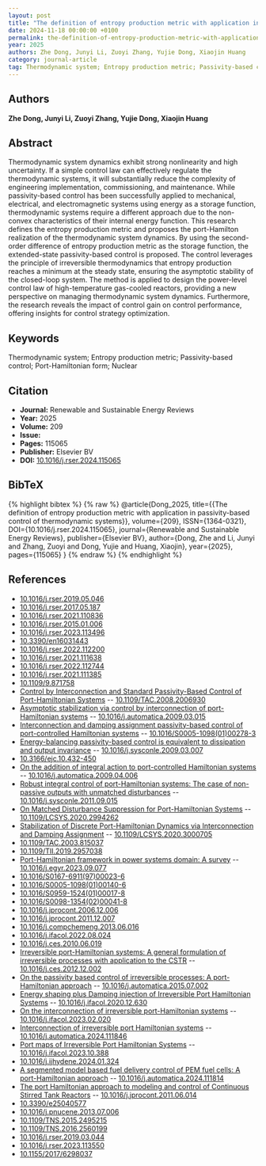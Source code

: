 ```yaml
---
layout: post
title: "The definition of entropy production metric with application in passivity-based control of thermodynamic systems"
date: 2024-11-18 00:00:00 +0100
permalink: the-definition-of-entropy-production-metric-with-application-in-passivity-based-control-of-thermodynamic-systems
year: 2025
authors: Zhe Dong, Junyi Li, Zuoyi Zhang, Yujie Dong, Xiaojin Huang
category: journal-article
tag: Thermodynamic system; Entropy production metric; Passivity-based control; Port-Hamiltonian form; Nuclear
---
```

 
## Authors
**Zhe Dong, Junyi Li, Zuoyi Zhang, Yujie Dong, Xiaojin Huang**
 
## Abstract
Thermodynamic system dynamics exhibit strong nonlinearity and high uncertainty. If a simple control law can effectively regulate the thermodynamic systems, it will substantially reduce the complexity of engineering implementation, commissioning, and maintenance. While passivity-based control has been successfully applied to mechanical, electrical, and electromagnetic systems using energy as a storage function, thermodynamic systems require a different approach due to the non-convex characteristics of their internal energy function. This research defines the entropy production metric and proposes the port-Hamilton realization of the thermodynamic system dynamics. By using the second-order difference of entropy production metric as the storage function, the extended-state passivity-based control is proposed. The control leverages the principle of irreversible thermodynamics that entropy production reaches a minimum at the steady state, ensuring the asymptotic stability of the closed-loop system. The method is applied to design the power-level control law of high-temperature gas-cooled reactors, providing a new perspective on managing thermodynamic system dynamics. Furthermore, the research reveals the impact of control gain on control performance, offering insights for control strategy optimization.
 
## Keywords
Thermodynamic system; Entropy production metric; Passivity-based control; Port-Hamiltonian form; Nuclear
 
## Citation
- **Journal:** Renewable and Sustainable Energy Reviews
- **Year:** 2025
- **Volume:** 209
- **Issue:** 
- **Pages:** 115065
- **Publisher:** Elsevier BV
- **DOI:** [10.1016/j.rser.2024.115065](https://doi.org/10.1016/j.rser.2024.115065)
 
## BibTeX
{% highlight bibtex %}
{% raw %}
@article{Dong_2025,
  title={{The definition of entropy production metric with application in passivity-based control of thermodynamic systems}},
  volume={209},
  ISSN={1364-0321},
  DOI={10.1016/j.rser.2024.115065},
  journal={Renewable and Sustainable Energy Reviews},
  publisher={Elsevier BV},
  author={Dong, Zhe and Li, Junyi and Zhang, Zuoyi and Dong, Yujie and Huang, Xiaojin},
  year={2025},
  pages={115065}
}
{% endraw %}
{% endhighlight %}
 
## References
- [10.1016/j.rser.2019.05.046](https://doi.org/10.1016/j.rser.2019.05.046)
- [10.1016/j.rser.2017.05.187](https://doi.org/10.1016/j.rser.2017.05.187)
- [10.1016/j.rser.2021.110836](https://doi.org/10.1016/j.rser.2021.110836)
- [10.1016/j.rser.2015.01.006](https://doi.org/10.1016/j.rser.2015.01.006)
- [10.1016/j.rser.2023.113496](https://doi.org/10.1016/j.rser.2023.113496)
- [10.3390/en16031443](https://doi.org/10.3390/en16031443)
- [10.1016/j.rser.2022.112200](https://doi.org/10.1016/j.rser.2022.112200)
- [10.1016/j.rser.2021.111638](https://doi.org/10.1016/j.rser.2021.111638)
- [10.1016/j.rser.2022.112744](https://doi.org/10.1016/j.rser.2022.112744)
- [10.1016/j.rser.2021.111385](https://doi.org/10.1016/j.rser.2021.111385)
- [10.1109/9.871758](https://doi.org/10.1109/9.871758)
- [Control by Interconnection and Standard Passivity-Based Control of Port-Hamiltonian Systems](control-by-interconnection-and-standard-passivity-based-control-of-port-hamiltonian-systems) -- [10.1109/TAC.2008.2006930](https://doi.org/10.1109/TAC.2008.2006930)
- [Asymptotic stabilization via control by interconnection of port-Hamiltonian systems](asymptotic-stabilization-via-control-by-interconnection-of-port-hamiltonian-systems) -- [10.1016/j.automatica.2009.03.015](https://doi.org/10.1016/j.automatica.2009.03.015)
- [Interconnection and damping assignment passivity-based control of port-controlled Hamiltonian systems](interconnection-and-damping-assignment-passivity-based-control-of-port-controlled-hamiltonian-systems) -- [10.1016/S0005-1098(01)00278-3](https://doi.org/10.1016/S0005-1098(01)00278-3)
- [Energy-balancing passivity-based control is equivalent to dissipation and output invariance](energy-balancing-passivity-based-control-is-equivalent-to-dissipation-and-output-invariance) -- [10.1016/j.sysconle.2009.03.007](https://doi.org/10.1016/j.sysconle.2009.03.007)
- [10.3166/ejc.10.432-450](https://doi.org/10.3166/ejc.10.432-450)
- [On the addition of integral action to port-controlled Hamiltonian systems](on-the-addition-of-integral-action-to-port-controlled-hamiltonian-systems) -- [10.1016/j.automatica.2009.04.006](https://doi.org/10.1016/j.automatica.2009.04.006)
- [Robust integral control of port-Hamiltonian systems: The case of non-passive outputs with unmatched disturbances](robust-integral-control-of-port-hamiltonian-systems-the-case-of-non-passive-outputs-with-unmatched-disturbances) -- [10.1016/j.sysconle.2011.09.015](https://doi.org/10.1016/j.sysconle.2011.09.015)
- [On Matched Disturbance Suppression for Port-Hamiltonian Systems](on-matched-disturbance-suppression-for-port-hamiltonian-systems) -- [10.1109/LCSYS.2020.2994262](https://doi.org/10.1109/LCSYS.2020.2994262)
- [Stabilization of Discrete Port-Hamiltonian Dynamics via Interconnection and Damping Assignment](stabilization-of-discrete-port-hamiltonian-dynamics-via-interconnection-and-damping-assignment) -- [10.1109/LCSYS.2020.3000705](https://doi.org/10.1109/LCSYS.2020.3000705)
- [10.1109/TAC.2003.815037](https://doi.org/10.1109/TAC.2003.815037)
- [10.1109/TII.2019.2957038](https://doi.org/10.1109/TII.2019.2957038)
- [Port-Hamiltonian framework in power systems domain: A survey](port-hamiltonian-framework-in-power-systems-domain-a-survey) -- [10.1016/j.egyr.2023.09.077](https://doi.org/10.1016/j.egyr.2023.09.077)
- [10.1016/S0167-6911(97)00023-6](https://doi.org/10.1016/S0167-6911(97)00023-6)
- [10.1016/S0005-1098(01)00140-6](https://doi.org/10.1016/S0005-1098(01)00140-6)
- [10.1016/S0959-1524(01)00017-8](https://doi.org/10.1016/S0959-1524(01)00017-8)
- [10.1016/S0098-1354(02)00041-8](https://doi.org/10.1016/S0098-1354(02)00041-8)
- [10.1016/j.jprocont.2006.12.006](https://doi.org/10.1016/j.jprocont.2006.12.006)
- [10.1016/j.jprocont.2011.12.007](https://doi.org/10.1016/j.jprocont.2011.12.007)
- [10.1016/j.compchemeng.2013.06.016](https://doi.org/10.1016/j.compchemeng.2013.06.016)
- [10.1016/j.ifacol.2022.08.024](https://doi.org/10.1016/j.ifacol.2022.08.024)
- [10.1016/j.ces.2010.06.019](https://doi.org/10.1016/j.ces.2010.06.019)
- [Irreversible port-Hamiltonian systems: A general formulation of irreversible processes with application to the CSTR](irreversible-port-hamiltonian-systems-a-general-formulation-of-irreversible-processes-with-application-to-the-cstr) -- [10.1016/j.ces.2012.12.002](https://doi.org/10.1016/j.ces.2012.12.002)
- [On the passivity based control of irreversible processes: A port-Hamiltonian approach](on-the-passivity-based-control-of-irreversible-processes-a-port-hamiltonian-approach) -- [10.1016/j.automatica.2015.07.002](https://doi.org/10.1016/j.automatica.2015.07.002)
- [Energy shaping plus Damping injection of Irreversible Port Hamiltonian Systems](energy-shaping-plus-damping-injection-of-irreversible-port-hamiltonian-systems) -- [10.1016/j.ifacol.2020.12.630](https://doi.org/10.1016/j.ifacol.2020.12.630)
- [On the interconnection of irreversible port-Hamiltonian systems](on-the-interconnection-of-irreversible-port-hamiltonian-systems) -- [10.1016/j.ifacol.2023.02.020](https://doi.org/10.1016/j.ifacol.2023.02.020)
- [Interconnection of irreversible port Hamiltonian systems](interconnection-of-irreversible-port-hamiltonian-systems) -- [10.1016/j.automatica.2024.111846](https://doi.org/10.1016/j.automatica.2024.111846)
- [Port maps of Irreversible Port Hamiltonian Systems](port-maps-of-irreversible-port-hamiltonian-systems) -- [10.1016/j.ifacol.2023.10.388](https://doi.org/10.1016/j.ifacol.2023.10.388)
- [10.1016/j.ijhydene.2024.01.324](https://doi.org/10.1016/j.ijhydene.2024.01.324)
- [A segmented model based fuel delivery control of PEM fuel cells: A port-Hamiltonian approach](a-segmented-model-based-fuel-delivery-control-of-pem-fuel-cells-a-port-hamiltonian-approach) -- [10.1016/j.automatica.2024.111814](https://doi.org/10.1016/j.automatica.2024.111814)
- [The port Hamiltonian approach to modeling and control of Continuous Stirred Tank Reactors](the-port-hamiltonian-approach-to-modeling-and-control-of-continuous-stirred-tank-reactors) -- [10.1016/j.jprocont.2011.06.014](https://doi.org/10.1016/j.jprocont.2011.06.014)
- [10.3390/e25040577](https://doi.org/10.3390/e25040577)
- [10.1016/j.pnucene.2013.07.006](https://doi.org/10.1016/j.pnucene.2013.07.006)
- [10.1109/TNS.2015.2495215](https://doi.org/10.1109/TNS.2015.2495215)
- [10.1109/TNS.2016.2560199](https://doi.org/10.1109/TNS.2016.2560199)
- [10.1016/j.rser.2019.03.044](https://doi.org/10.1016/j.rser.2019.03.044)
- [10.1016/j.rser.2023.113550](https://doi.org/10.1016/j.rser.2023.113550)
- [10.1155/2017/6298037](https://doi.org/10.1155/2017/6298037)

